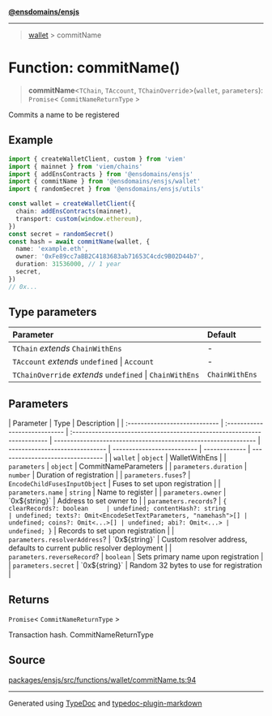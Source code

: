 [**@ensdomains/ensjs**](../README.md)

---

> [wallet](README.md) > commitName

# Function: commitName()

> **commitName**\<`TChain`, `TAccount`, `TChainOverride`\>(`wallet`, `parameters`): `Promise`\< `CommitNameReturnType` \>

Commits a name to be registered

## Example

```ts
import { createWalletClient, custom } from 'viem'
import { mainnet } from 'viem/chains'
import { addEnsContracts } from '@ensdomains/ensjs'
import { commitName } from '@ensdomains/ensjs/wallet'
import { randomSecret } from '@ensdomains/ensjs/utils'

const wallet = createWalletClient({
  chain: addEnsContracts(mainnet),
  transport: custom(window.ethereum),
})
const secret = randomSecret()
const hash = await commitName(wallet, {
  name: 'example.eth',
  owner: '0xFe89cc7aBB2C4183683ab71653C4cdc9B02D44b7',
  duration: 31536000, // 1 year
  secret,
})
// 0x...
```

## Type parameters

| Parameter                                                | Default        |
| :------------------------------------------------------- | :------------- |
| `TChain` _extends_ `ChainWithEns`                        | -              |
| `TAccount` _extends_ `undefined` \| `Account`            | -              |
| `TChainOverride` _extends_ `undefined` \| `ChainWithEns` | `ChainWithEns` |

## Parameters

| Parameter                     | Type                          | Description                                                             |
| :---------------------------- | :---------------------------- | :---------------------------------------------------------------------- | -------------------------------------------------------------- | ------------------------------ | -------------------------- | ------------- | -------------------------------- |
| `wallet`                      | `object`                      | WalletWithEns                                                           |
| `parameters`                  | `object`                      | CommitNameParameters                                                    |
| `parameters.duration`         | `number`                      | Duration of registration                                                |
| `parameters.fuses`?           | `EncodeChildFusesInputObject` | Fuses to set upon registration                                          |
| `parameters.name`             | `string`                      | Name to register                                                        |
| `parameters.owner`            | \`0x$\{string}\`              | Address to set owner to                                                 |
| `parameters.records`?         | `{ clearRecords?: boolean     | undefined; contentHash?: string                                         | undefined; texts?: Omit<EncodeSetTextParameters, "namehash">[] | undefined; coins?: Omit<...>[] | undefined; abi?: Omit<...> | undefined; }` | Records to set upon registration |
| `parameters.resolverAddress`? | \`0x$\{string}\`              | Custom resolver address, defaults to current public resolver deployment |
| `parameters.reverseRecord`?   | `boolean`                     | Sets primary name upon registration                                     |
| `parameters.secret`           | \`0x$\{string}\`              | Random 32 bytes to use for registration                                 |

## Returns

`Promise`\< `CommitNameReturnType` \>

Transaction hash. CommitNameReturnType

## Source

[packages/ensjs/src/functions/wallet/commitName.ts:94](https://github.com/ensdomains/ensjs-v3/blob/62fd2c82/packages/ensjs/src/functions/wallet/commitName.ts#L94)

---

Generated using [TypeDoc](https://typedoc.org/) and [typedoc-plugin-markdown](https://www.npmjs.com/package/typedoc-plugin-markdown)
